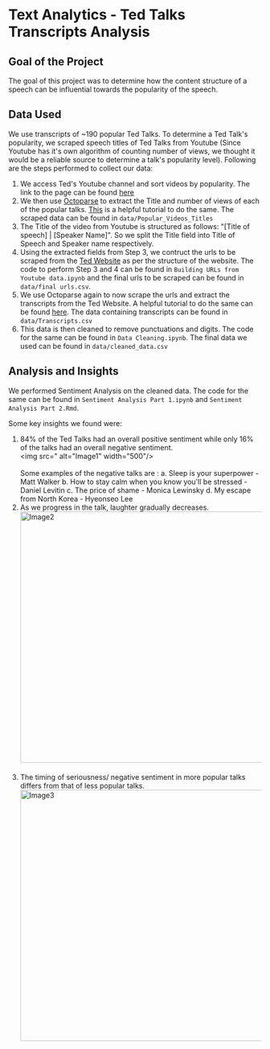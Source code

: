 # Text Analytics - Ted Talks Transcripts Analysis

## Goal of the Project
The goal of this project was to determine how the content structure of a speech can be influential towards the popularity of the speech.

## Data Used
We use transcripts of ~190 popular Ted Talks. To determine a Ted Talk's popularity, we scraped speech titles of Ted Talks from Youtube (Since Youtube has it's own algorithm of counting number of views, we thought it would be a reliable source to determine a talk's popularity level). 
Following are the steps performed to collect our data:
1. We access Ted's Youtube channel and sort videos by popularity. The link to the page can be found [here](https://www.youtube.com/user/TEDtalksDirector/videos?view=0&sort=p&flow=grid)
2. We then use [Octoparse](https://www.octoparse.com/) to extract the Title and number of views of each of the popular talks. [This](https://www.octoparse.com/tutorial-7/scraping-video-info-from-youtube) is a helpful tutorial to do the same. The scraped data can be found in `data/Popular_Videos_Titles`
3. The Title of the video from Youtube is structured as follows: "[Title of speech] | [Speaker Name]". So we split the Title field into Title of Speech and Speaker name respectively.
4. Using the extracted fields from Step 3, we contruct the urls to be scraped from the [Ted Website](https://www.ted.com/talks) as per the structure of the website. The code to perform Step 3 and 4 can be found in `Building URLs from Youtube data.ipynb` and the final urls to be scraped can be found in `data/final urls.csv`.
5. We use Octoparse again to now scrape the urls and extract the transcripts from the Ted Website. A helpful tutorial to do the same can be found [here](https://www.octoparse.com/tutorial-7/extract-data-with-a-list-of-urls). The data containing transcripts can be found in `data/Transcripts.csv`
6. This data is then cleaned to remove punctuations and digits. The code for the same can be found in `Data Cleaning.ipynb`. The final data we used can be found in `data/cleaned_data.csv`

## Analysis and Insights
We performed Sentiment Analysis on the cleaned data. The code for the same can be found in `Sentiment Analysis Part 1.ipynb` and `Sentiment Analysis Part 2.Rmd`. 

Some key insights we found were:
1. 84% of the Ted Talks had an overall positive sentiment while only 16% of the talks had an overall negative sentiment.<br>
<img src=" alt="Image1" width="500"/><br><br>
Some examples of the negative talks are :
  a. Sleep is your superpower - Matt Walker
  b. How to stay calm when you know you'll be stressed - Daniel Levitin
  c. The price of shame - Monica Lewinsky
  d. My escape from North Korea - Hyeonseo Lee
2. As we progress in the talk, laughter gradually decreases.<br>
<img src="" alt="Image2" width="500"/><br><br>
3. The timing of seriousness/ negative sentiment in more popular talks differs from that of less popular talks.<br>
<img src="" alt="Image3" width="500"/><br><br>
